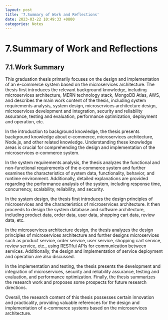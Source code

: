 ```yaml
---
layout: post
title: '7.Summary of Work and Reflections'
date: 2023-03-22 10:49:33 +0800
categories: Notes
---
```


# 7.Summary of Work and Reflections

## 7.1.Work Summary


This graduation thesis primarily focuses on the design and implementation of an e-commerce system based on the microservices architecture. The thesis first introduces 
the relevant background knowledge, including microservices architecture, MERN technology stack, MongoDB Atlas, AWS, and describes the main work content of the thesis, 
including system requirements analysis, system design, microservices architecture design, microservices development and integration, security and reliability assurance, 
testing and evaluation, performance optimization, deployment and operation, etc.

In the introduction to background knowledge, the thesis presents background knowledge about e-commerce, microservices architecture, Node.js, and other related knowledge. 
Understanding these knowledge areas is crucial for comprehending the design and implementation of the microservices e-commerce system.

In the system requirements analysis, the thesis analyzes the functional and non-functional requirements of the e-commerce system and further examines the characteristics 
of system data, functionality, behavior, and runtime environment. Additionally, detailed explanations are provided regarding the performance analysis of the system, 
including response time, concurrency, scalability, reliability, and security.

In the system design, the thesis first introduces the design principles of microservices and the characteristics of microservices architecture. It then proceeds to 
design the system database and software architecture, including product data, order data, user data, shopping cart data, review data, etc.

In the microservices architecture design, the thesis analyzes the design principles of microservices architecture and further designs microservices such as product 
service, order service, user service, shopping cart service, review service, etc., using RESTful APIs for communication between services. Additionally, the design and 
implementation of service deployment and operation are also discussed.

In the implementation and testing, the thesis presents the development and integration of microservices, security and reliability assurance, testing and evaluation, and 
performance optimization. Finally, the thesis summarizes the research work and proposes some prospects for future research directions.

Overall, the research content of this thesis possesses certain innovation and practicality, providing valuable references for the design and implementation of e-commerce 
systems based on the microservices architecture.
